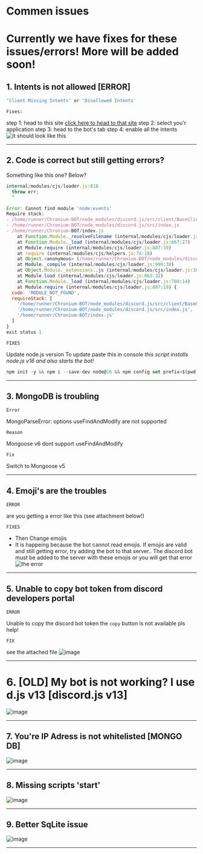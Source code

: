 # Commen issues
# Currently we have fixes for these issues/errors! More will be added soon!
## 1. Intents is not allowed [ERROR]
```js
'Client Missing Intents' or 'Disallowed Intents'
```
```fix
Fixes:
```
step 1: head to this site [click here to head to that site](https://discord.com/developers/applications)
step 2: select you'r application
step 3: head to the bot's tab
step 4: enable all the intents
![it should look like this](https://user-images.githubusercontent.com/94511889/177829672-6b59bd88-26d7-47b2-b830-1853a7bd085f.png)
***
## 2. Code is correct but still getting errors?
Something like this one? Below?
```js
internal/modules/cjs/loader.js:818
  throw err;
  ^

Error: Cannot find module 'node:events'
Require stack:
- /home/runner/Chronium-BOT/node_modules/discord.js/src/client/BaseClient.js
- /home/runner/Chronium-BOT/node_modules/discord.js/src/index.js
- /home/runner/Chronium-BOT/index.js
    at Function.Module._resolveFilename (internal/modules/cjs/loader.js:815:15)
    at Function.Module._load (internal/modules/cjs/loader.js:667:27)
    at Module.require (internal/modules/cjs/loader.js:887:19)
    at require (internal/modules/cjs/helpers.js:74:18)
    at Object.<anonymous> (/home/runner/Chronium-BOT/node_modules/discord.js/src/client/BaseClient.js:3:22)
    at Module._compile (internal/modules/cjs/loader.js:999:30)
    at Object.Module._extensions..js (internal/modules/cjs/loader.js:1027:10)
    at Module.load (internal/modules/cjs/loader.js:863:32)
    at Function.Module._load (internal/modules/cjs/loader.js:708:14)
    at Module.require (internal/modules/cjs/loader.js:887:19) {
  code: 'MODULE_NOT_FOUND',
  requireStack: [
    '/home/runner/Chronium-BOT/node_modules/discord.js/src/client/BaseClient.js',
    '/home/runner/Chronium-BOT/node_modules/discord.js/src/index.js',
    '/home/runner/Chronium-BOT/index.js'
  ]
}
exit status 1
```
```fix
FIXES
```
Update node.js version
To update paste this in console *this script installs node.js v16 and also starts the bot!*
```js
npm init -y && npm i --save-dev node@16 && npm config set prefix=$(pwd)/node_modules/node && export PATH=$(pwd)/node_modules/node/bin:$PATH && npm start
```
***
## 3. MongoDB is troubling
```fix
Error
```
MongoParseError: options  useFindAndModify are not supported
```fix
Reason
```
Mongoose v6 dont support useFindAndModify 
```fix
Fix
```
Switch to Mongoose v5
***
## 4. Emoji's are the troubles
```fix
ERROR
```
are you getting a error like this (see attachment below!)
```fix
FIXES
```
- Then Change emojis 
- It is happeing because the bot cannot read emojis. If emojis are valid and still getting error, try adding the bot to that server.. The discord bot must be added to the server with these emojis or you will get that error
![the error](https://user-images.githubusercontent.com/94511889/177830968-4915ee1b-0a59-4298-8aab-661e3269412f.png)
***
## 5. Unable to copy bot token from discord developers portal 
```fix
ERROR
```
Unable to copy the discord bot token the `copy` button is not available pls help!
```fix
FIX
```
see the attached file
![image](https://user-images.githubusercontent.com/94511889/177831289-8797e466-4444-4cd6-b79e-7f51828fab62.png)
***
# 6. [OLD] My bot is not working? I use d.js v13 [discord.js v13]
![image](https://user-images.githubusercontent.com/94511889/177831647-02a8922e-d0b9-4171-ae6e-f75695c9814f.png)
***
## 7. You're IP Adress is not whitelisted [MONGO DB]
![image](https://user-images.githubusercontent.com/94511889/177831862-b8f66080-675a-42af-a978-8232ba34ba84.png)
***
## 8. Missing scripts 'start'
![image](https://user-images.githubusercontent.com/94511889/177832519-a6632c3c-0653-4960-a737-e72f63c01bdf.png)
***
## 9. Better SqLite issue
![image](https://user-images.githubusercontent.com/94511889/177833146-f5a3a417-8537-42ec-821f-8dc9ac3b7a78.png)
***
